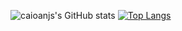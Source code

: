 ![caioanjs's GitHub stats](https://github-readme-stats.vercel.app/api?username=caioanjs&show_icons=true&theme=outrun)
[![Top Langs](https://github-readme-stats.vercel.app/api/top-langs/?username=caioanjs&layout=donut-vertical)](https://github.com/caioanjs/github-readme-stats)
